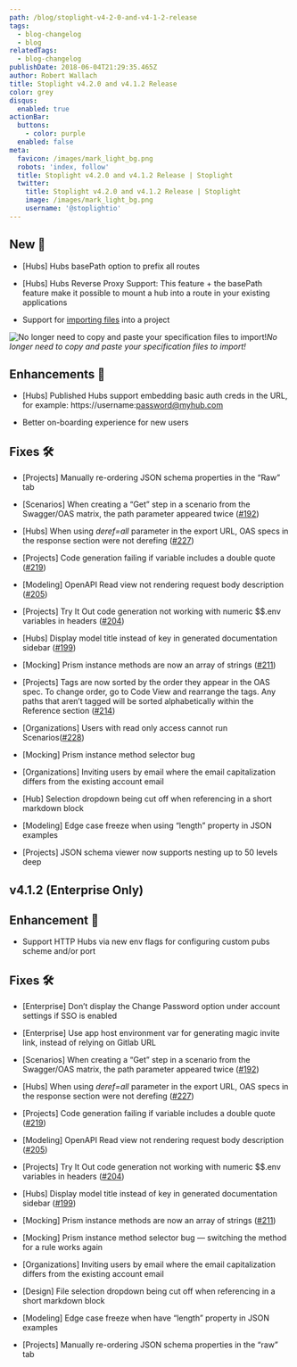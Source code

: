 ```yaml
---
path: /blog/stoplight-v4-2-0-and-v4-1-2-release
tags:
  - blog-changelog
  - blog
relatedTags:
  - blog-changelog
publishDate: 2018-06-04T21:29:35.465Z
author: Robert Wallach
title: Stoplight v4.2.0 and v4.1.2 Release
color: grey
disqus:
  enabled: true
actionBar:
  buttons:
    - color: purple
  enabled: false
meta:
  favicon: /images/mark_light_bg.png
  robots: 'index, follow'
  title: Stoplight v4.2.0 and v4.1.2 Release | Stoplight
  twitter:
    title: Stoplight v4.2.0 and v4.1.2 Release | Stoplight
    image: /images/mark_light_bg.png
    username: '@stoplightio'
---
```

## New 🚀

* [Hubs] Hubs basePath option to prefix all routes

* [Hubs] Hubs Reverse Proxy Support: This feature + the basePath feature make it possible to mount a hub into a route in your existing applications

* Support for [importing files](https://docs.stoplight.io/platform/editor-basics/import-files) into a project

![No longer need to copy and paste your specification files to import!](https://cdn-images-1.medium.com/max/3368/1*xH5QIs4X8LarTsDiJaYpSg.png)*No longer need to copy and paste your specification files to import!*

## Enhancements 💪

* [Hubs] Published Hubs support embedding basic auth creds in the URL, for example: https://username:password@myhub.com

* Better on-boarding experience for new users

## Fixes 🛠

* [Projects] Manually re-ordering JSON schema properties in the “Raw” tab

* [Scenarios] When creating a “Get” step in a scenario from the Swagger/OAS matrix, the path parameter appeared twice ([#192](https://github.com/stoplightio/desktop/issues/192))

* [Hubs] When using *deref=all* parameter in the export URL, OAS specs in the response section were not derefing ([#227](https://github.com/stoplightio/desktop/issues/227))

* [Projects] Code generation failing if variable includes a double quote ([#219](https://github.com/stoplightio/desktop/issues/219))

* [Modeling] OpenAPI Read view not rendering request body description ([#205](https://github.com/stoplightio/desktop/issues/205))

* [Projects] Try It Out code generation not working with numeric $$.env variables in headers ([#204](https://github.com/stoplightio/desktop/issues/204))

* [Hubs] Display model title instead of key in generated documentation sidebar ([#199](https://github.com/stoplightio/desktop/issues/199))

* [Mocking] Prism instance methods are now an array of strings ([#211](https://github.com/stoplightio/desktop/issues/211))

* [Projects] Tags are now sorted by the order they appear in the OAS spec. To change order, go to Code View and rearrange the tags. Any paths that aren’t tagged will be sorted alphabetically within the Reference section ([#214](https://github.com/stoplightio/desktop/issues/214))

* [Organizations] Users with read only access cannot run Scenarios([#228](https://github.com/stoplightio/desktop/issues/228))

* [Mocking] Prism instance method selector bug

* [Organizations] Inviting users by email where the email capitalization differs from the existing account email

* [Hub] Selection dropdown being cut off when referencing in a short markdown block

* [Modeling] Edge case freeze when using “length” property in JSON examples

* [Projects] JSON schema viewer now supports nesting up to 50 levels deep

## v4.1.2 (Enterprise Only)

## Enhancement 💪

* Support HTTP Hubs via new env flags for configuring custom pubs scheme and/or port

## Fixes 🛠

* [Enterprise] Don’t display the Change Password option under account settings if SSO is enabled

* [Enterprise] Use app host environment var for generating magic invite link, instead of relying on Gitlab URL

* [Scenarios] When creating a “Get” step in a scenario from the Swagger/OAS matrix, the path parameter appeared twice ([#192](https://github.com/stoplightio/desktop/issues/192))

* [Hubs] When using *deref=all* parameter in the export URL, OAS specs in the response section were not derefing ([#227](https://github.com/stoplightio/desktop/issues/227))

* [Projects] Code generation failing if variable includes a double quote ([#219](https://github.com/stoplightio/desktop/issues/219))

* [Modeling] OpenAPI Read view not rendering request body description ([#205](https://github.com/stoplightio/desktop/issues/205))

* [Projects] Try It Out code generation not working with numeric $$.env variables in headers ([#204](https://github.com/stoplightio/desktop/issues/204))

* [Hubs] Display model title instead of key in generated documentation sidebar ([#199](https://github.com/stoplightio/desktop/issues/199))

* [Mocking] Prism instance methods are now an array of strings ([#211](https://github.com/stoplightio/desktop/issues/211))

* [Mocking] Prism instance method selector bug — switching the method for a rule works again

* [Organizations] Inviting users by email where the email capitalization differs from the existing account email

* [Design] File selection dropdown being cut off when referencing in a short markdown block

* [Modeling] Edge case freeze when have “length” property in JSON examples

* [Projects] Manually re-ordering JSON schema properties in the “raw” tab
